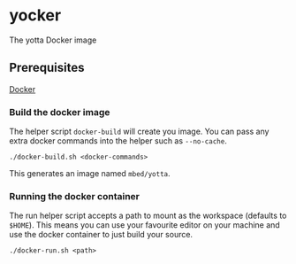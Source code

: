 # yocker

The yotta Docker image

## Prerequisites

[Docker](https://www.docker.com/)

### Build the docker image

The helper script ```docker-build``` will create you image. You can pass any extra docker commands into the helper such as ```--no-cache```.

```
./docker-build.sh <docker-commands>
```

This generates an image named ```mbed/yotta```.

### Running the docker container

The run helper script accepts a path to mount as the workspace (defaults to `$HOME`). This means you can use your favourite editor on your machine and use the docker container to just build your source.

```
./docker-run.sh <path>
```